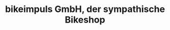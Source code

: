 ---
title: "bikeimpuls GmbH, der sympathische Bikeshop"
url: /orpund/bikeimpuls-gmbh-der-sympathische-bikeshop/
shop: Fahrrad
---